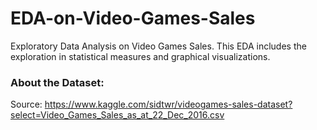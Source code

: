 # EDA-on-Video-Games-Sales
Exploratory Data Analysis on Video Games Sales. This EDA includes the exploration in statistical measures and graphical visualizations.


### About the Dataset:
Source: https://www.kaggle.com/sidtwr/videogames-sales-dataset?select=Video_Games_Sales_as_at_22_Dec_2016.csv

